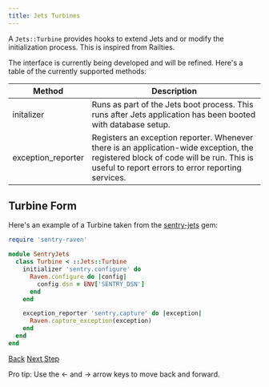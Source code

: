 ```yaml
---
title: Jets Turbines
---
```


A `Jets::Turbine` provides hooks to extend Jets and or modify the initialization process. This is inspired from Railties.

The interface is currently being developed and will be refined. Here's a table of the currently supported methods:

Method | Description
--- | ---
initalizer | Runs as part of the Jets boot process. This runs after Jets application has been booted with database setup.
exception_reporter | Registers an exception reporter. Whenever there is an application-wide exception, the registered block of code will be run. This is useful to report errors to error reporting services.

## Turbine Form

Here's an example of a Turbine taken from the [sentry-jets](https://github.com/tongueroo/sentry-jets/blob/master/lib/sentry_jets/turbine.rb) gem:

```ruby
require 'sentry-raven'

module SentryJets
  class Turbine < ::Jets::Turbine
    initializer 'sentry.configure' do
      Raven.configure do |config|
        config.dsn = ENV['SENTRY_DSN']
      end
    end

    exception_reporter 'sentry.capture' do |exception|
      Raven.capture_exception(exception)
    end
  end
end
```

<a id="prev" class="btn btn-basic" href="{% link _docs/shared-resources-functions.md %}">Back</a>
<a id="next" class="btn btn-primary" href="{% link _docs/initializers.md %}">Next Step</a>
<p class="keyboard-tip">Pro tip: Use the <- and -> arrow keys to move back and forward.</p>
